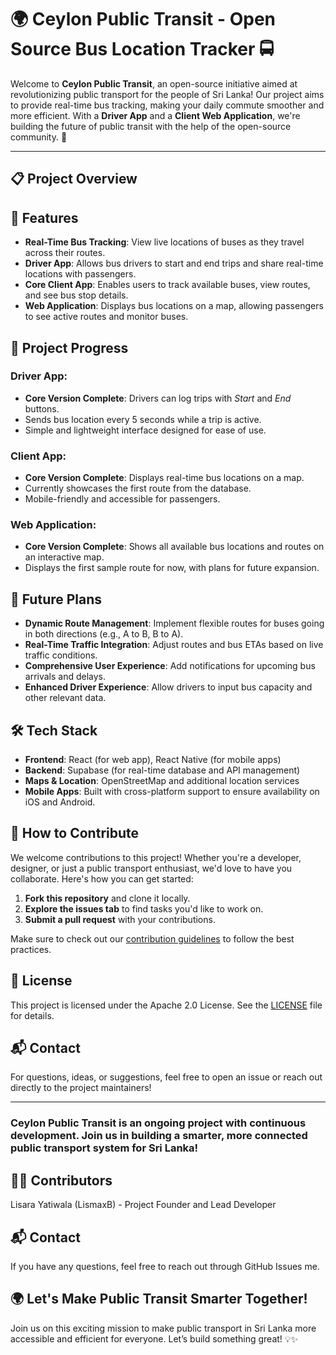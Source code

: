 # 🌍 Ceylon Public Transit - Open Source Bus Location Tracker 🚍

Welcome to **Ceylon Public Transit**, an open-source initiative aimed at revolutionizing public transport for the people of Sri Lanka! Our project aims to provide real-time bus tracking, making your daily commute smoother and more efficient. With a **Driver App** and a **Client Web Application**, we're building the future of public transit with the help of the open-source community. 🌟

---

## 📋 Project Overview

## 🌟 Features

- **Real-Time Bus Tracking**: View live locations of buses as they travel across their routes.
- **Driver App**: Allows bus drivers to start and end trips and share real-time locations with passengers.
- **Core Client App**: Enables users to track available buses, view routes, and see bus stop details.
- **Web Application**: Displays bus locations on a map, allowing passengers to see active routes and monitor buses.

## 🚀 Project Progress

### Driver App:
- **Core Version Complete**: Drivers can log trips with *Start* and *End* buttons.
- Sends bus location every 5 seconds while a trip is active.
- Simple and lightweight interface designed for ease of use.

### Client App:
- **Core Version Complete**: Displays real-time bus locations on a map.
- Currently showcases the first route from the database.
- Mobile-friendly and accessible for passengers.

### Web Application:
- **Core Version Complete**: Shows all available bus locations and routes on an interactive map.
- Displays the first sample route for now, with plans for future expansion.

## 🎯 Future Plans

- **Dynamic Route Management**: Implement flexible routes for buses going in both directions (e.g., A to B, B to A).
- **Real-Time Traffic Integration**: Adjust routes and bus ETAs based on live traffic conditions.
- **Comprehensive User Experience**: Add notifications for upcoming bus arrivals and delays.
- **Enhanced Driver Experience**: Allow drivers to input bus capacity and other relevant data.

## 🛠 Tech Stack

- **Frontend**: React (for web app), React Native (for mobile apps)
- **Backend**: Supabase (for real-time database and API management)
- **Maps & Location**: OpenStreetMap and additional location services
- **Mobile Apps**: Built with cross-platform support to ensure availability on iOS and Android.

## 📄 How to Contribute

We welcome contributions to this project! Whether you're a developer, designer, or just a public transport enthusiast, we'd love to have you collaborate. Here's how you can get started:

1. **Fork this repository** and clone it locally.
2. **Explore the issues tab** to find tasks you'd like to work on.
3. **Submit a pull request** with your contributions.

Make sure to check out our [contribution guidelines](CONTRIBUTING.md) to follow the best practices.

## 📝 License

This project is licensed under the Apache 2.0 License. See the [LICENSE](LICENSE) file for details.

## 📬 Contact

For questions, ideas, or suggestions, feel free to open an issue or reach out directly to the project maintainers!

---

### Ceylon Public Transit is an ongoing project with continuous development. Join us in building a smarter, more connected public transport system for Sri Lanka!

## 🧑‍💻 Contributors
Lisara Yatiwala (LismaxB) - Project Founder and Lead Developer

## 📬 Contact
If you have any questions, feel free to reach out through GitHub Issues me.

## 🌍 Let's Make Public Transit Smarter Together!
Join us on this exciting mission to make public transport in Sri Lanka more accessible and efficient for everyone. Let’s build something great! 💡✨
